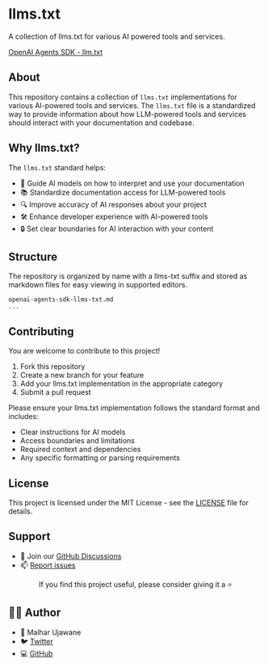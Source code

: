# llms.txt

A collection of llms.txt for various AI powered tools and services.

[OpenAI Agents SDK - llm.txt](openai-agents-sdk-llms-txt.md)

## About

This repository contains a collection of `llms.txt` implementations for various AI-powered tools and services. The `llms.txt` file is a standardized way to provide information about how LLM-powered tools and services should interact with your documentation and codebase.

## Why llms.txt?

The `llms.txt` standard helps:
- 🤖 Guide AI models on how to interpret and use your documentation
- 📚 Standardize documentation access for LLM-powered tools
- 🔍 Improve accuracy of AI responses about your project
- 🛠 Enhance developer experience with AI-powered tools
- 🔒 Set clear boundaries for AI interaction with your content

## Structure

The repository is organized by name with a llms-txt suffix and stored as markdown files for easy viewing in supported editors.

```
openai-agents-sdk-llms-txt.md
...
```

## Contributing

You are welcome to contribute to this project!

1. Fork this repository
2. Create a new branch for your feature
3. Add your llms.txt implementation in the appropriate category
4. Submit a pull request

Please ensure your llms.txt implementation follows the standard format and includes:
- Clear instructions for AI models
- Access boundaries and limitations
- Required context and dependencies
- Any specific formatting or parsing requirements

## License

This project is licensed under the MIT License - see the [LICENSE](LICENSE) file for details.

## Support

- 💬 Join our [GitHub Discussions](https://github.com/justmalhar/llms.txt/discussions)
- 📫 [Report issues](https://github.com/justmalhar/llms.txt/issues)

<div align="center">

If you find this project useful, please consider giving it a ⭐️

</div>


## 🧑‍💻 Author

- 👤 Malhar Ujawane
- 🐦 [Twitter](https://x.com/justmalhar)
- 💻 [GitHub](https://github.com/justmalhar)
